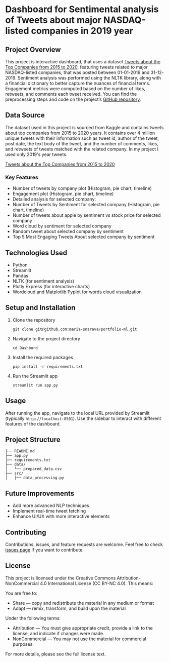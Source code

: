 # Dashboard for Sentimental analysis of Tweets about major NASDAQ-listed companies in 2019 year

## Project Overview

This project is interactive dashboard, that uses a dataset [Tweets about the Top Companies from 2015 to 2020](https://www.kaggle.com/datasets/omermetinn/tweets-about-the-top-companies-from-2015-to-2020/data), featuring tweets related to major NASDAQ-listed companies, that was posted between 01-01-2019 and 31-12-2019. Sentiment analysis was performed using the NLTK library, along with a financial dictionary to better capture the nuances of financial terms. Engagement metrics were computed based on the number of likes, retweets, and comments each tweet received. You can find the preprocessing steps and code on the project’s [GitHub repository](https://github.com/maria-snarava/portfolio-ml).

## Data Source

The dataset used in this project is sourced from Kaggle and contains tweets about top companies from 2015 to 2020 years. It contains over 4 million unique tweets with their information such as tweet id, author of the tweet, post date, the text body of the tweet, and the number of comments, likes, and retweets of tweets matched with the related company. In my project I used only 2019's year tweets.

[Tweets about the Top Companies from 2015 to 2020](https://www.kaggle.com/datasets/omermetinn/tweets-about-the-top-companies-from-2015-to-2020/data)

### Key Features
- Number of tweets by company plot (Histogram, pie chart, timeline)
- Engagement plot (Histogram, pie chart, timeline)
- Detailed analysis for selected company:
- Number of Tweets by Sentiment for selected company (Histogram, pie chart, timeline)
- Number of tweets about apple by sentiment vs stock price for selected company
- Word cloud by sentiment for selected company
- Random tweet about selected company by sentiment
- Top 5 Most Engaging Tweets About selected company by sentiment


## Technologies Used

- Python
- Streamlit
- Pandas
- NLTK (for sentiment analysis)
- Plotly Express (for interactive charts)
- Wordcloud and Matplotlib Pyplot for words cloud visualization

## Setup and Installation

1. Clone the repository
   ```
   git clone git@github.com:maria-snarava/portfolio-ml.git
   ```

2. Navigate to the project directory
   ```
   cd Dashbord
   ```

3. Install the required packages
   ```
   pip install -r requirements.txt
   ```

4. Run the Streamlit app
   ```
   streamlit run app.py
   ```

## Usage

After running the app, navigate to the local URL provided by Streamlit (typically `http://localhost:8501`). Use the sidebar to interact with different features of the dashboard.

## Project Structure

```
├── README.md
├── app.py
├── requirements.txt
├── data/
│   └── prepared_data.csv
├── src/
│   ├── data_processing.py
```

## Future Improvements

- Add more advanced NLP techniques
- Implement real-time tweet fetching
- Enhance UI/UX with more interactive elements

## Contributing

Contributions, issues, and feature requests are welcome. Feel free to check [issues page](https://github.com/maria-snarava/portfolio-ml/issues) if you want to contribute.

## License

This project is licensed under the Creative Commons Attribution-NonCommercial 4.0 International License (CC BY-NC 4.0). This means:

You are free to:

 - Share — copy and redistribute the material in any medium or format
 - Adapt — remix, transform, and build upon the material


Under the following terms:

 - Attribution — You must give appropriate credit, provide a link to the license, and indicate if changes were made.
 - NonCommercial — You may not use the material for commercial purposes.

For more details, please see the full license text.